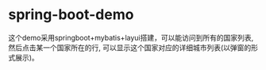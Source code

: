# spring-boot-demo
这个demo采用springboot+mybatis+layui搭建，可以能访问到所有的国家列表, 然后点击某一个国家所在的行, 可以显示这个国家对应的详细城市列表(以弹窗的形式展示)。
